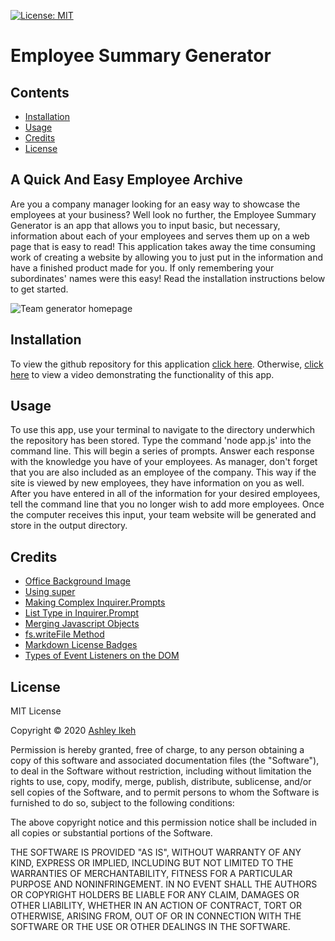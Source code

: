 [![License: MIT](https://img.shields.io/badge/License-MIT-yellow.svg)](https://opensource.org/licenses/MIT) 
# Employee Summary Generator

## Contents
* [Installation](installation)
* [Usage](usage)
* [Credits](credits)
* [License](license)


## A Quick And Easy Employee Archive

Are you a company manager looking for an easy way to showcase the employees at your business? Well look no further, the Employee Summary Generator is an app that allows you to input basic, but necessary, information about each of your employees and serves them up on a web page that is easy to read! This application takes away the time consuming work of creating a website by allowing you to just put in the information and have a finished product made for you. If only remembering your subordinates' names were this easy!
Read the installation instructions below to get started.

![Team generator homepage](assets/Generated-Team-Page.gif)

## Installation

To view the github repository for this application [click here](https://github.com/Aikeh2021/Employee-Summary-Generator). Otherwise, [click here](https://drive.google.com/file/d/1vYwSPdL0pSNiCA0gEAY2T07M_1p3-_iD/view) to view a video demonstrating the functionality of this app.


## Usage

To use this app, use your terminal to navigate to the directory underwhich the repository has been stored. Type the command 'node app.js' into the command line. This will begin a series of prompts. Answer each response with the knowledge you have of your employees. As manager, don't forget that you are also included as an employee of the company. This way if the site is viewed by new employees, they have information on you as well.
After you have entered in all of the information for your desired employees, tell the command line that you no longer wish to add more employees. Once the computer receives this input, your team website will be generated and store in the output directory.  


## Credits

* [Office Background Image](https://unsplash.com/photos/U2BI3GMnSSE)
* [Using super](https://www.w3schools.com/jsref/jsref_class_super.asp)
* [Making Complex Inquirer.Prompts](https://www.digitalocean.com/community/tutorials/nodejs-interactive-command-line-prompts#multiple-prompts)
* [List Type in Inquirer.Prompt](https://medium.com/javascript-in-plain-english/how-to-inquirer-js-c10a4e05ef1f)
* [Merging Javascript Objects](https://www.javascripttutorial.net/object/javascript-merge-objects/) 
* [fs.writeFile Method](https://www.geeksforgeeks.org/node-js-fs-writefile-method/)
* [Markdown License Badges](https://gist.github.com/lukas-h/2a5d00690736b4c3a7ba)
* [Types of Event Listeners on the DOM](https://www.w3schools.com/js/js_htmldom_eventlistener.asp)


## License

MIT License

Copyright © 2020 [Ashley Ikeh](https://github.com/Aikeh2021)

Permission is hereby granted, free of charge, to any person obtaining a copy
of this software and associated documentation files (the "Software"), to deal
in the Software without restriction, including without limitation the rights
to use, copy, modify, merge, publish, distribute, sublicense, and/or sell
copies of the Software, and to permit persons to whom the Software is
furnished to do so, subject to the following conditions:

The above copyright notice and this permission notice shall be included in all
copies or substantial portions of the Software.

THE SOFTWARE IS PROVIDED "AS IS", WITHOUT WARRANTY OF ANY KIND, EXPRESS OR
IMPLIED, INCLUDING BUT NOT LIMITED TO THE WARRANTIES OF MERCHANTABILITY,
FITNESS FOR A PARTICULAR PURPOSE AND NONINFRINGEMENT. IN NO EVENT SHALL THE
AUTHORS OR COPYRIGHT HOLDERS BE LIABLE FOR ANY CLAIM, DAMAGES OR OTHER
LIABILITY, WHETHER IN AN ACTION OF CONTRACT, TORT OR OTHERWISE, ARISING FROM,
OUT OF OR IN CONNECTION WITH THE SOFTWARE OR THE USE OR OTHER DEALINGS IN THE
SOFTWARE.


